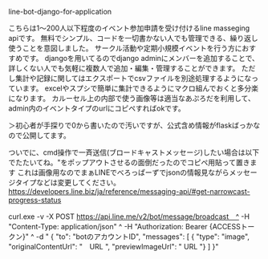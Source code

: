 line-bot-django-for-application

こちらは1～200人以下程度のイベント参加申請を受け付けるline masseging apiです。
無料でシンプル、コードを一切書かない人でも管理できる、繰り返し使うことを意図しました。
サークル活動や定期小規模イベントを行う方におすすめです。
djangoを用いてるのでdjango adminにメンバーを追加することで、詳しくない人でも気軽に複数人で追加・編集・管理することができます。
ただし集計や記録に関してはエクスポートでcsvファイルを別途処理するようになっています。
excelやスプシで簡単に集計できるようにマクロ組んでおくと多分楽になります。
カルーセル上の内部で使う画像等は適当なあぷろだを利用して、admin内のイベントタイプのurlにコピペすればokです。


＞初心者が手探りで0から書いたので汚いですが、公式含め情報がflaskばっかなので公開してます。

ついでに、cmd操作で一斉送信(ブロードキャストメッセージ)したい場合は以下でたたいてね。"をポップアウトさせるの面倒だったのでコピペ用貼って置きます
これは画像用なのでまぁLINEでべろっぱーずでjsonの情報見ながらメッセージタイプなどは変更してください。
https://developers.line.biz/ja/reference/messaging-api/#get-narrowcast-progress-status


curl.exe -v -X POST https://api.line.me/v2/bot/message/broadcast　^
     -H "Content-Type: application/json" ^
     -H "Authorization: Bearer {ACCESSトークン}" ^
    -d " { \"to\": \"botのアカウントID\", \"messages\": [ { \"type\": \"image\", \"originalContentUrl\": \"　URL \", \"previewImageUrl\": \" URL \"} ] }"
